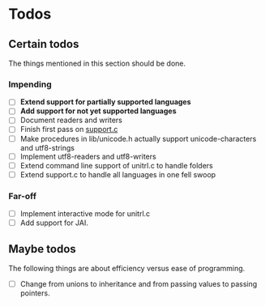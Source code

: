 # Todos

## Certain todos

The things mentioned in this section should be done.

### Impending

- [ ] **Extend support for partially supported languages**
- [ ] **Add support for not yet supported languages**
- [ ] Document readers and writers
- [ ] Finish first pass on [support.c](support.c)
- [ ] Make procedures in lib/unicode.h actually support unicode-characters and utf8-strings
- [ ] Implement utf8-readers and utf8-writers
- [ ] Extend command line support of unitrl.c to handle folders
- [ ] Extend support.c to handle all languages in one fell swoop

### Far-off

- [ ] Implement interactive mode for unitrl.c
- [ ] Add support for JAI.

## Maybe todos

The following things are about efficiency versus ease of programming.

- [ ] Change from unions to inheritance and from passing values to passing pointers.